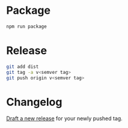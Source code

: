 # Package

```bash
npm run package
```

# Release

```bash
git add dist
git tag -a v<semver tag>
git push origin v<semver tag>
```


# Changelog

[Draft a new release](https://github.com/elastic/builder/releases/new) for your newly pushed tag.

